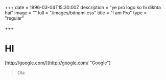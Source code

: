 +++
date = 1996-03-04T15:30:00Z
description = "ye pro logo ko hi dikhta hai"
image = ""
lull = "/images/bitnami.css"
title = "I am Pro"
type = "regular"

+++
# HI

[http://google.com/](http://google.com/ "Google")

> Ola